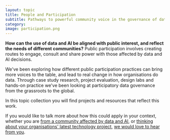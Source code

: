 ```yaml
---
layout: topic
title: People and Participation
subtitle: Pathways to powerful community voice in the governance of data and AI
category: 
image: participation.png 
---
```


**How can the use of data and AI be aligned with public interest, and reflect the needs of different communities?** Public participation involves creating routes to engage, consult and share power with those affected by data and AI decisions. 

We've been exploring how different public participation practices can bring more voices to the table, and lead to real change in how organisations do data. Through case study research, project evaluation, design labs and hands-on practice we've been looking at participatory data governance from the grassroots to the global. 

In this topic collection you will find projects and resources that reflect this work.

If you would like to talk more about how this could apply in your context, whether you are [from a community affected by data and AI](https://connectedbydata.org/offer/community), or [thinking about your organisations' latest technology project](https://connectedbydata.org/offer/organisation), [we would love to hear from you](https://connectedbydata.org/offer). 



